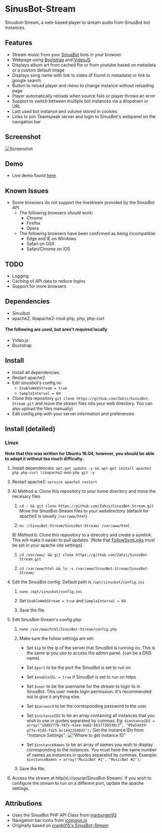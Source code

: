 # SinusBot-Stream
Sinusbot-Stream, a web-based player to stream audio from SinusBot bot instances.

## Features
- Stream music from your [SinusBot](https://www.sinusbot.com) bots in your browser
- Webpage using [Bootstrap](https://getbootstrap.com/) and [VideoJS](http://videojs.com/)
- Displays album art from cached file or from youtube based on metadata or a custom default image
- Displays song name with link to video (if found in metadata) or link to google search
- Button to reload player and menu to change instance without reloading page
- Player automatically reloads when source fails or player throws an error
- Support to switch between multiple bot instances via a dropdown or URL
- Last used bot instance and volume stored in cookies
- Links to join Teamspeak server and login to SinusBot's webpanel on the navigation bar

## Screenshot
![Screenshot](https://www.zahzi.us/screenshots/1486175139.png)


## Demo
- Live demo found [here](https://sinusbot.zahzi.us/SinusBot-Stream/)


## Known Issues
- Some browsers do not support the livestream provided by the SinusBot API. 
    - The following browsers *should* work:
        - Chrome
        - Firefox
        - Opera
    - The following browsers have been confirmed as being incompatible:
        - Edge and IE on Windows
        - Safari on OSX
        - Safari/Chrome on iOS

## TODO
- Logging
- Caching of API data to reduce logins
- Support for more browsers

## Dependencies
- Sinusbot
- apache2, libapache2-mod-php, php, php-curl

#### The following are used, but aren't required locally
- Video.js
- Bootstrap


## Install
- Install all dependencies. 
- Restart apache2
- Edit sinusbot's config.ini 
    - ```EnableWebStream = true```
    - ```SampleInterval = 60```
- Clone this repository ```git clone https://github.com/Zahzi/SinusBot-Stream.git``` and move the stream files into your web directory. You can also upload the files manually)
- Edit config.php with your server information and preferences


## Install (detailed)
### Linux
**Note that this was written for Ubuntu 16.04, however, you should be able to adapt it without too much difficulty.**

1. Install dependencies: ```apt-get update -y && apt-get install apache2 php php-curl libapache2-mod-php git -y```

2. Restart apache2: ```service apache2 restart```

3. 
	A) Method a: Clone this repository to your home directory and move the necesary files
    
	1. ```cd ~ && git clone https://github.com/Zahzi/SinusBot-Stream.git```
Move the SinusBot-Stream files to your webdirectory (default for apache2 is usually ```/var/www/html```)

	2. ```mv ~/SinusBot-Stream/SinusBot-Stream/ /var/www/html```

	B) Method b: Clone this repository to a direcotry and create a symlink. This will make it easier to pull updates. (Note that [FollowSymLinks](http://superuser.com/questions/244245/how-do-i-get-apache-to-follow-symlinks) must be set in your apache site settings).
    
	1. ```cd /var/www/ && git clone https://github.com/Zahzi/SinusBot-Stream.git```

	2. ```cd /var/www/html && ln -s /var/www/SinusBot-Stream/SinusBot-Stream/```

4. Edit the SinusBot config. Default path is ```/opt/sinusbot/config.ini```
    
   1.  ```nano /opt/sinusbot/config.ini```
   
   2. Set ```EnableWebStream = true``` and ```SampleInterval = 60```
    
    3. Save the file.

5. Edit SinusBot-Stream's config.php:
	1. ```nano /var/www/html/SinusBot-Stream/config.php```
     
    2. Make sure the follow settings are set:
		* Set ```$ip``` to the ip of the server that SinusBot is running on. This is the same ip you use to access the admin panel. (can be a DNS name).

		* Set ```$port``` to be the port the SinusBot is set to run on.

		* Set ```$enableSSL = true``` if SinusBot is set to run on https

		* Set ```$user``` to be the username for the stream to login to in
SinusBot. This user needs login permission. It's recommended not to give it anything else.

		* Set ```$password``` to be the corresponding password to the user.

		* Set ```$instanceIDS``` to be an array containing all instances that you wish to use in quotes separated by commas. Eg: ```$instanceIDS = array("10d82776-f87c-41ee-be62-bb17738538c3", "09a54439-g77a-41dd-fd25-bc14422548d3");``` Get the instance IDs from "Instance Settings": !["Where to get instance ID"](https://www.zahzi.us/screenshots/1486179273.png)
	
		* Set ```$instanceNames``` to be an array of names you wish to display corresponding to the instances. You must have the same number of names as instances in quotes separated by commas. Example: ```$instanceNames = array("MusicBot #1", "MusicBot #2");```

	3. Save the file.

6. Access the stream at http(s)://yourip/SinusBot-Stream/. If you wish to configure the stream to run on a different port, update the apache settings.


## Attributions
- Uses the SinusBot PHP API Class from [marburger93](https://github.com/marburger93/SinusBot-API-PHP-Class)
- Navigation bar icons from [icomoon.io](https://icomoon.io/)
- Originally based on [crank015's SinusBot-Stream](https://github.com/crank015/SinusBot-Stream/)
